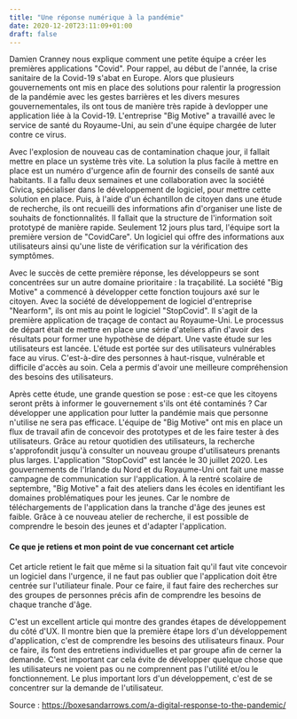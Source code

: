 ```yaml
---
title: "Une réponse numérique à la pandémie"
date: 2020-12-20T23:11:09+01:00
draft: false
---
```


Damien Cranney nous explique comment une petite équipe a créer les premières applications "Covid". Pour rappel, au début de l'année, la crise sanitaire de la Covid-19 s'abat en Europe. Alors que plusieurs gouvernements ont mis en place des solutions pour ralentir la progression de la pandémie avec les gestes barrières et les divers mesures gouvernementales, ils ont tous de manière très rapide à devlopper une application liée à la Covid-19. L'entreprise "Big Motive" a travaillé avec le service de santé du Royaume-Uni, au sein d'une équipe chargée de luter contre ce virus. 

Avec l'explosion de nouveau cas de contamination chaque jour, il fallait mettre en place un système très vite. La solution la plus facile à mettre en place est un numéro d'urgence afin de fournir des conseils de santé aux habitants. Il a fallu deux semaines et une collaboration avec la société Civica, spécialiser dans le développement de logiciel, pour mettre cette solution en place. Puis, à l'aide d'un échantillon de citoyen dans une étude de recherche, ils ont recueilli des informations afin d'organiser une liste de souhaits de fonctionnalités. Il fallait que la structure de l'information soit prototypé de manière rapide. Seulement 12 jours plus tard, l'équipe sort la première version de "CovidCare". Un logiciel qui offre des informations aux utilisateurs ainsi qu'une liste de vérification sur la vérification des symptômes. 

Avec le succès de cette première réponse, les développeurs se sont concentrées sur un autre domaine prioritaire : la traçabilité. La société "Big Motive" a commencé à développer cette fonction toujours axé sur le citoyen. Avec la société de développement de logiciel d'entreprise "Nearform", ils ont mis au point le logiciel "StopCovid". Il s'agit de la première application de traçage de contact au Royaume-Uni. Le processus de départ était de mettre en place une série d'ateliers afin d'avoir des résultats pour former une hypothèse de départ. Une vaste étude sur les utilisateurs est lancée. L'étude est portée sur des utilisateurs vulnérables face au virus. C'est-à-dire des personnes à haut-risque, vulnérable et difficile d'accès au soin. Cela a permis d'avoir une meilleure compréhension des besoins des utilisateurs. 

Après cette étude, une grande question se pose : est-ce que les citoyens seront prêts à informer le gouvernement s'ils ont été contaminés ? Car développer une application pour lutter la pandémie mais que personne n'utilise ne sera pas efficace. L'équipe de "Big Motive" ont mis en place un flux de travail afin de concevoir des prototypes et de les faire tester à des utilisateurs. Grâce au retour quotidien des utilisateurs, la recherche s'approfondit jusqu'à consulter un nouveau groupe d'utilisateurs prenants plus larges. L'application "StopCovid" est lancée le 30 juillet 2020. Les gouvernements de l'Irlande du Nord et du Royaume-Uni ont fait une masse campagne de communication sur l'application. À la rentré scolaire de septembre, "Big Motive" a fait des ateliers dans les écoles en identifiant les domaines problématiques pour les jeunes. Car le nombre de téléchargements de l'application dans la tranche d'âge des jeunes est faible. Grâce à ce nouveau atelier de recherche, il est possible de comprendre le besoin des jeunes et d'adapter l'application. 

#### Ce que je retiens et mon point de vue concernant cet article

Cet article retient le fait que même si la situation fait qu'il faut vite concevoir un logiciel dans l'urgence, il ne faut pas oublier que l'application doit être centrée sur l'utiliateur finale. Pour ce faire, il faut faire des recherches sur des groupes de personnes précis afin de comprendre les besoins de chaque tranche d'âge.

C'est un excellent article qui montre des grandes étapes de développement du côté d'UX. Il montre bien que la première étape lors d'un développement d'application, c'est de comprendre les besoins des utilisateurs finaux. Pour ce faire, ils font des entretiens individuelles et par groupe afin de cerner la demande. C'est important car cela évite de développer quelque chose que les utilisateurs ne voient pas ou ne comprennent pas l'utilité et/ou le fonctionnement. Le plus important lors d'un développement, c'est de se concentrer sur la demande de l'utilisateur. 





Source : https://boxesandarrows.com/a-digital-response-to-the-pandemic/